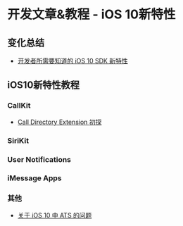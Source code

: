 # 开发文章&教程 - iOS 10新特性
## 变化总结
- [开发者所需要知道的 iOS 10 SDK 新特性][1]

## iOS10新特性教程
### CallKit
- [Call Directory Extension 初探][2]

### SiriKit


### User Notifications


### iMessage Apps
 

### 其他
- [关于 iOS 10 中 ATS 的问题][3]

[1]:	https://onevcat.com/2016/06/ios-10-sdk/ "开发者所需要知道的 iOS 10 SDK 新特性"
[2]:	http://colin1994.github.io/2016/06/17/Call-Directory-Extension-Study/
[3]:	https://onevcat.com/2016/06/ios-10-ats/ "关于 iOS 10 中 ATS 的问题"